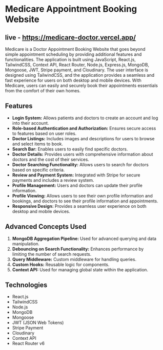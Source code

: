 # Medicare Appointment Booking Website
## live - https://medicare-doctor.vercel.app/
Medicare is a Doctor Appointment Booking Website that goes beyond simple appointment scheduling by providing additional features and functionalities. The application is built using JavaScript, React.js, TailwindCSS, Context API, React Router, Node.js, Express.js, MongoDB, Mongoose, JWT, Stripe payment, and Cloudinary. The user interface is designed using TailwindCSS, and the application provides a seamless and fast experience for users on both desktop and mobile devices. With Medicare, users can easily and securely book their appointments essentials from the comfort of their own homes.

## Features

- **Login System:** Allows patients and doctors to create an account and log into their account.
- **Role-based Authentication and Authorization:** Ensures secure access to features based on user roles.
- **Doctor Listings:** Includes images and descriptions for users to browse and select items to book.
- **Search Bar:** Enables users to easily find specific doctors.
- **Doctor Details:** Provides users with comprehensive information about doctors and the cost of their services.
- **Doctor Searching Functionality:** Allows users to search for doctors based on specific criteria.
- **Review and Payment System:** Integrated with Stripe for secure payments and includes a review system.
- **Profile Management:** Users and doctors can update their profile information.
- **Profile Viewing:** Allows users to see their own profile information and bookings, and doctors to see their profile information and appointments.
- **Responsive Design:** Provides a seamless user experience on both desktop and mobile devices.

## Advanced Concepts Used

1. **MongoDB Aggregation Pipeline:** Used for advanced querying and data manipulation.
2. **Debouncing on Search Functionality:** Enhances performance by limiting the number of search requests.
3. **Query Middleware:** Custom middleware for handling queries.
4. **Custom Hooks:** Reusable logic for components.
5. **Context API:** Used for managing global state within the application.

## Technologies

- React.js
- TailwindCSS
- Node.js
- MongoDB
- Mongoose
- JWT (JSON Web Tokens)
- Stripe Payment
- Cloudinary
- Context API
- React Router v6



